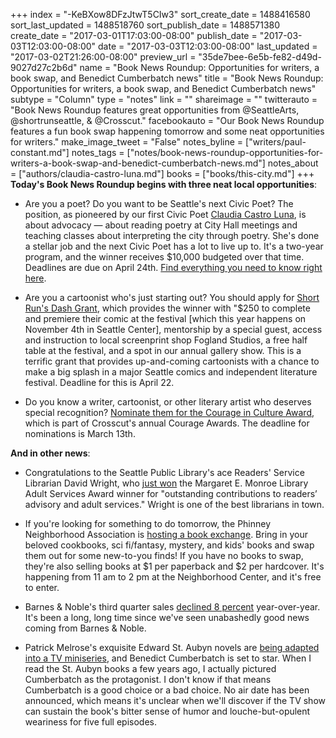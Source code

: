 +++
index = "-KeBXow8DFzJtwT5CIw3"
sort_create_date = 1488416580
sort_last_updated = 1488518760
sort_publish_date = 1488571380
create_date = "2017-03-01T17:03:00-08:00"
publish_date = "2017-03-03T12:03:00-08:00"
date = "2017-03-03T12:03:00-08:00"
last_updated = "2017-03-02T21:26:00-08:00"
preview_url = "35de7bee-6e5b-fe82-d49d-9027d27c2b6d"
name = "Book News Roundup: Opportunities for writers, a book swap, and Benedict Cumberbatch news"
title = "Book News Roundup: Opportunities for writers, a book swap, and Benedict Cumberbatch news"
subtype = "Column"
type = "notes"
link = ""
shareimage = ""
twitterauto = "Book News Roundup features great opportunities from @SeattleArts, @shortrunseattle, & @Crosscut."
facebookauto = "Our Book News Roundup features a fun book swap happening tomorrow and some neat opportunities for writers."
make_image_tweet = "False"
notes_byline = ["writers/paul-constant.md"]
notes_tags = ["notes/book-news-roundup-opportunities-for-writers-a-book-swap-and-benedict-cumberbatch-news.md"]
notes_about = ["authors/claudia-castro-luna.md"]
books = ["books/this-city.md"]
+++
**Today's Book News Roundup begins with three neat local opportunities**:

* Are you a poet? Do you want to be Seattle's next Civic Poet? The position, as pioneered by our first Civic Poet [Claudia Castro Luna](http://www.seattlereviewofbooks.com/reviews/the-poet-says-what-the-politician-cannot/), is about advocacy — about reading poetry at City Hall meetings and teaching classes about interpreting the city through poetry. She's done a stellar job and the next Civic Poet has a lot to live up to. It's a two-year program, and the winner receives $10,000 budgeted over that time. Deadlines are due on April 24th. [Find everything you need to know right here](http://www.seattle.gov/arts/seattle-is-seeking-the-next-civic-poet-x70875).

* Are you a cartoonist who's just starting out? You should apply for [Short Run's Dash Grant](http://shortrun.org/category/dash-grant/), which provides the winner with "$250 to complete and premiere their comic at the festival [which this year happens on November 4th in Seattle Center], mentorship by a special guest, access and instruction to local screenprint shop Fogland Studios, a free half table at the festival, and a spot in our annual gallery show. This is a terrific grant that provides up-and-coming cartoonists with a chance to make a big splash in a major Seattle comics and independent literature festival. Deadline for this is April 22.

* Do you know a writer, cartoonist, or other literary artist who deserves special recognition? [Nominate them for the Courage in Culture Award](https://www.surveymonkey.com/r/Courage2017), which is part of Crosscut's annual Courage Awards. The deadline for nominations is March 13th.

**And in other news**:

* Congratulations to the Seattle Public Library's ace Readers' Service Librarian David Wright, who [just won](http://rusa.ala.org/update/2017/03/david-wright-wins-novelists-margaret-e-monroe-award-for-library-adult-services/) the Margaret E. Monroe Library Adult Services Award winner for "outstanding contributions to readers’ advisory and adult services." Wright is one of the best librarians in town.

* If you're looking for something to do tomorrow, the Phinney Neighborhood Association is [hosting a book exchange](https://www.phinneycenter.org/events/bookxchange.html). Bring in your beloved cookbooks, sci fi/fantasy, mystery, and kids' books and swap them out for some new-to-you finds! If you have no books to swap, they're also selling books at $1 per paperback and $2 per hardcover. It's happening from 11 am to 2 pm at the Neighborhood Center, and it's free to enter.

* Barnes & Noble's third quarter sales [declined 8 percent](http://investors.barnesandnobleinc.com/releasedetail.cfm?ReleaseID=1015498) year-over-year. It's been a long, long time since we've seen unabashedly good news coming from Barnes & Noble.

* Patrick Melrose's exquisite Edward St. Aubyn novels are [being adapted into a TV miniseries](https://electricliterature.com/benedict-cumberbatch-will-star-in-tv-adaptation-of-edward-st-aubyn-books-f55f00c2dfe0#.858hvym62), and Benedict Cumberbatch is set to star. When I read the St. Aubyn books a few years ago, I actually pictured Cumberbatch as the protagonist. I don't know if that means Cumberbatch is a good choice or a bad choice. No air date has been announced, which means it's unclear when we'll discover if the TV show can sustain the book's bitter sense of humor and louche-but-opulent weariness for five full episodes. 